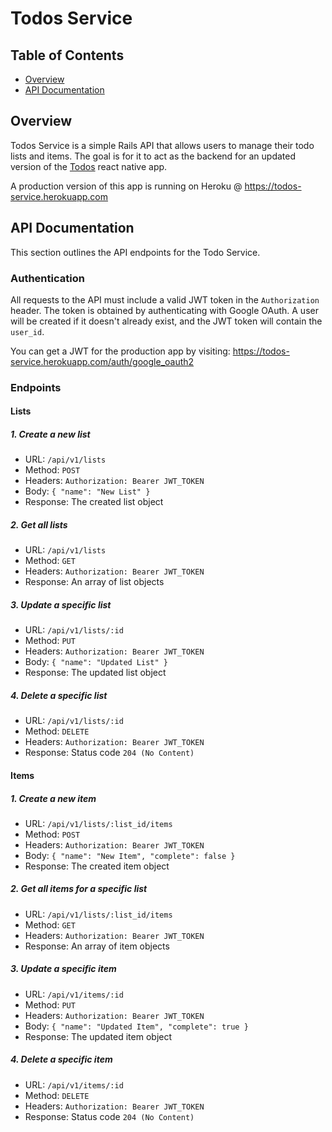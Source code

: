 # Todos Service

## Table of Contents

- [Overview](#overview)
- [API Documentation](#api-documentation)

## Overview

Todos Service is a simple Rails API that allows users to manage their todo lists and items. The goal is for it to act as the backend for an updated version of the [Todos](https://github.com/brentsmyth/todos) react native app.

A production version of this app is running on Heroku @ https://todos-service.herokuapp.com

## API Documentation

This section outlines the API endpoints for the Todo Service.

### Authentication

All requests to the API must include a valid JWT token in the `Authorization` header. The token is obtained by authenticating with Google OAuth. A user will be created if it doesn't already exist, and the JWT token will contain the `user_id`.

You can get a JWT for the production app by visiting: https://todos-service.herokuapp.com/auth/google_oauth2

### Endpoints

#### Lists

##### 1. Create a new list

- URL: `/api/v1/lists`
- Method: `POST`
- Headers: `Authorization: Bearer JWT_TOKEN`
- Body: `{ "name": "New List" }`
- Response: The created list object

##### 2. Get all lists

- URL: `/api/v1/lists`
- Method: `GET`
- Headers: `Authorization: Bearer JWT_TOKEN`
- Response: An array of list objects

##### 3. Update a specific list

- URL: `/api/v1/lists/:id`
- Method: `PUT`
- Headers: `Authorization: Bearer JWT_TOKEN`
- Body: `{ "name": "Updated List" }`
- Response: The updated list object

##### 4. Delete a specific list

- URL: `/api/v1/lists/:id`
- Method: `DELETE`
- Headers: `Authorization: Bearer JWT_TOKEN`
- Response: Status code `204 (No Content)`

#### Items

##### 1. Create a new item

- URL: `/api/v1/lists/:list_id/items`
- Method: `POST`
- Headers: `Authorization: Bearer JWT_TOKEN`
- Body: `{ "name": "New Item", "complete": false }`
- Response: The created item object

##### 2. Get all items for a specific list

- URL: `/api/v1/lists/:list_id/items`
- Method: `GET`
- Headers: `Authorization: Bearer JWT_TOKEN`
- Response: An array of item objects

##### 3. Update a specific item

- URL: `/api/v1/items/:id`
- Method: `PUT`
- Headers: `Authorization: Bearer JWT_TOKEN`
- Body: `{ "name": "Updated Item", "complete": true }`
- Response: The updated item object

##### 4. Delete a specific item

- URL: `/api/v1/items/:id`
- Method: `DELETE`
- Headers: `Authorization: Bearer JWT_TOKEN`
- Response: Status code `204 (No Content)`
